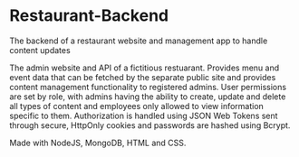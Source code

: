 # Restaurant-Backend

The backend of a restaurant website and management app to handle content updates

The admin website and API of a fictitious restuarant. Provides menu and event data that can be fetched by the separate public site and provides content management functionality to registered admins. User permissions are set by role, with admins having the ability to create, update and delete all types of content and employees only allowed to view information specific to them. Authorization is handled using JSON Web Tokens sent through secure, HttpOnly cookies and passwords are hashed using Bcrypt.

Made with NodeJS, MongoDB, HTML and CSS.
